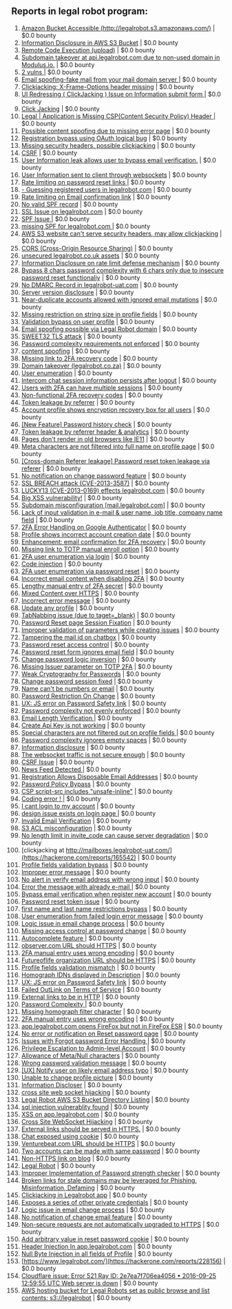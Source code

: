 ## Reports in legal robot program:
1. [Amazon Bucket Accessible (http://legalrobot.s3.amazonaws.com/)](https://hackerone.com/reports/163599) | $0.0 bounty
2. [Information Disclosure in AWS S3 Bucket](https://hackerone.com/reports/163476) | $0.0 bounty
3. [Remote Code Execution (upload)](https://hackerone.com/reports/116575) | $0.0 bounty
4. [Subdomain takeover at api.legalrobot.com due to non-used domain in Modulus.io.](https://hackerone.com/reports/148770) | $0.0 bounty
5. [2 vulns ](https://hackerone.com/reports/163677) | $0.0 bounty
6. [Email spoofing-fake mail from your mail domain server ](https://hackerone.com/reports/163501) | $0.0 bounty
7. [Clickjacking: X-Frame-Options header missing](https://hackerone.com/reports/163646) | $0.0 bounty
8. [UI Redressing ( ClickJacking ) Issue on Information submit form ](https://hackerone.com/reports/163753) | $0.0 bounty
9. [Click Jacking](https://hackerone.com/reports/163888) | $0.0 bounty
10. [ Legal | Application is Missing CSP(Content Security Policy) Header ](https://hackerone.com/reports/163676) | $0.0 bounty
11. [Possible content spoofing due to missing error page](https://hackerone.com/reports/164137) | $0.0 bounty
12. [Registration bypass using OAuth logical bug](https://hackerone.com/reports/64946) | $0.0 bounty
13. [Missing security headers, possible clickjacking](https://hackerone.com/reports/64645) | $0.0 bounty
14. [CSRF](https://hackerone.com/reports/65167) | $0.0 bounty
15. [User Information leak allows user to bypass email verification.](https://hackerone.com/reports/163467) | $0.0 bounty
16. [User Information sent to client through websockets](https://hackerone.com/reports/163464) | $0.0 bounty
17. [  Rate limiting on password reset links ](https://hackerone.com/reports/115844) | $0.0 bounty
18. [- Guessing registered users in legalrobot.com](https://hackerone.com/reports/66845) | $0.0 bounty
19. [  Rate limiting on Email confirmation link](https://hackerone.com/reports/115845) | $0.0 bounty
20. [No valid SPF record](https://hackerone.com/reports/66385) | $0.0 bounty
21. [SSL Issue on legalrobot.com](https://hackerone.com/reports/116805) | $0.0 bounty
22. [SPF Issue ](https://hackerone.com/reports/116609) | $0.0 bounty
23. [missing SPF for legalrobot.com ](https://hackerone.com/reports/64561) | $0.0 bounty
24. [AWS S3 website can't serve security headers, may allow clickjacking](https://hackerone.com/reports/149572) | $0.0 bounty
25. [CORS (Cross-Origin Resource Sharing)](https://hackerone.com/reports/163491) | $0.0 bounty
26. [unsecured legalrobot.co.uk assets](https://hackerone.com/reports/163885) | $0.0 bounty
27. [Information Disclosure on rate limit defense mechanism](https://hackerone.com/reports/172296) | $0.0 bounty
28. [Bypass 8 chars password complexity with 6 chars only due to insecure password reset functionaliy](https://hackerone.com/reports/173195) | $0.0 bounty
29. [ No DMARC Record in  legalrobot-uat.com](https://hackerone.com/reports/133360) | $0.0 bounty
30. [Server version disclosure](https://hackerone.com/reports/167041) | $0.0 bounty
31. [Near-duplicate accounts allowed with ignored email mutations](https://hackerone.com/reports/171337) | $0.0 bounty
32. [Missing restriction on string size in profile fields](https://hackerone.com/reports/180548) | $0.0 bounty
33. [Validation bypass on user profile](https://hackerone.com/reports/164687) | $0.0 bounty
34. [Email spoofing possible via Legal Robot domain](https://hackerone.com/reports/163475) | $0.0 bounty
35. [SWEET32 TLS attack](https://hackerone.com/reports/199438) | $0.0 bounty
36. [Password complexity requirements not enforced](https://hackerone.com/reports/191643) | $0.0 bounty
37. [content spoofing](https://hackerone.com/reports/167380) | $0.0 bounty
38. [Missing link to 2FA recovery code](https://hackerone.com/reports/249346) | $0.0 bounty
39. [Domain takeover (legalrobot.co.za)](https://hackerone.com/reports/230525) | $0.0 bounty
40. [User enumeration](https://hackerone.com/reports/250457) | $0.0 bounty
41. [Intercom chat session information persists after logout](https://hackerone.com/reports/249798) | $0.0 bounty
42. [Users with 2FA can have multiple sessions](https://hackerone.com/reports/250243) | $0.0 bounty
43. [Non-functional 2FA recovery codes](https://hackerone.com/reports/249337) | $0.0 bounty
44. [Token leakage by referrer](https://hackerone.com/reports/213936) | $0.0 bounty
45. [Account profile shows encryption recovery box for all users](https://hackerone.com/reports/250088) | $0.0 bounty
46. [[New Feature] Password history check](https://hackerone.com/reports/250741) | $0.0 bounty
47. [Token leakage by referrer header & analytics](https://hackerone.com/reports/252544) | $0.0 bounty
48. [Pages don't render in old browsers like IE11](https://hackerone.com/reports/251468) | $0.0 bounty
49. [Meta characters are not filtered into full name on profile page](https://hackerone.com/reports/251469) | $0.0 bounty
50. [[Cross-domain Referer leakage] Password reset token leakage via referer](https://hackerone.com/reports/253448) | $0.0 bounty
51. [No notification on change password feature](https://hackerone.com/reports/251526) | $0.0 bounty
52. [SSL BREACH attack (CVE-2013-3587)](https://hackerone.com/reports/254895) | $0.0 bounty
53. [LUCKY13 (CVE-2013-0169) effects legalrobot.com](https://hackerone.com/reports/255041) | $0.0 bounty
54. [Big XSS vulnerability!](https://hackerone.com/reports/216330) | $0.0 bounty
55. [Subdomain misconfiguration [mail.legalrobot.com]](https://hackerone.com/reports/250766) | $0.0 bounty
56. [Lack of input validation in e-mail & user name, job title, company name field](https://hackerone.com/reports/254927) | $0.0 bounty
57. [2FA Error Handling on Google Authenticator](https://hackerone.com/reports/249695) | $0.0 bounty
58. [Profile shows incorrect account creation date](https://hackerone.com/reports/255021) | $0.0 bounty
59. [Enhancement: email confirmation for 2FA recovery](https://hackerone.com/reports/250082) | $0.0 bounty
60. [Missing link to TOTP manual enroll option](https://hackerone.com/reports/249339) | $0.0 bounty
61. [2FA user enumeration via login](https://hackerone.com/reports/249467) | $0.0 bounty
62. [Code injection](https://hackerone.com/reports/257207) | $0.0 bounty
63. [2FA user enumeration via password reset](https://hackerone.com/reports/249431) | $0.0 bounty
64. [Incorrect email content when disabling 2FA](https://hackerone.com/reports/259416) | $0.0 bounty
65. [Lengthy manual entry of 2FA secret](https://hackerone.com/reports/259415) | $0.0 bounty
66. [Mixed Content over HTTPS](https://hackerone.com/reports/256649) | $0.0 bounty
67. [Incorrect error message](https://hackerone.com/reports/259742) | $0.0 bounty
68. [Update any profile](https://hackerone.com/reports/260604) | $0.0 bounty
69. [TabNabbing issue (due to taget=_blank)](https://hackerone.com/reports/260278) | $0.0 bounty
70. [Password Reset page Session Fixation](https://hackerone.com/reports/255020) | $0.0 bounty
71. [Improper validation of parameters while creating issues](https://hackerone.com/reports/260632) | $0.0 bounty
72. [Tampering the mail id on chatbox](https://hackerone.com/reports/260239) | $0.0 bounty
73. [Password reset access control](https://hackerone.com/reports/180895) | $0.0 bounty
74. [Password reset form ignores email field](https://hackerone.com/reports/213180) | $0.0 bounty
75. [Change password logic inversion](https://hackerone.com/reports/255679) | $0.0 bounty
76. [Missing Issuer parameter on TOTP 2FA](https://hackerone.com/reports/251200) | $0.0 bounty
77. [Weak Cryptography for Passwords](https://hackerone.com/reports/260689) | $0.0 bounty
78. [Change password session fixed](https://hackerone.com/reports/260751) | $0.0 bounty
79. [Name can't be numbers or email](https://hackerone.com/reports/263196) | $0.0 bounty
80. [Password Restriction On Change](https://hackerone.com/reports/262140) | $0.0 bounty
81. [UX: JS error on Password Safety link](https://hackerone.com/reports/262109) | $0.0 bounty
82. [Password complexity not evenly enforced](https://hackerone.com/reports/249398) | $0.0 bounty
83. [Email Length Verification ](https://hackerone.com/reports/263589) | $0.0 bounty
84. [Create Api Key is not working](https://hackerone.com/reports/255025) | $0.0 bounty
85. [Special characters are not filtered out on profile fields ](https://hackerone.com/reports/260838) | $0.0 bounty
86. [Password complexity ignores empty spaces](https://hackerone.com/reports/250253) | $0.0 bounty
87. [Information disclosure](https://hackerone.com/reports/261817) | $0.0 bounty
88. [The websocket traffic is not secure enough](https://hackerone.com/reports/178990) | $0.0 bounty
89. [CSRF Issue](https://hackerone.com/reports/166231) | $0.0 bounty
90. [News Feed Detected ](https://hackerone.com/reports/163730) | $0.0 bounty
91. [Registration Allows Disposable Email Addresses](https://hackerone.com/reports/263846) | $0.0 bounty
92. [Password Policy Bypass](https://hackerone.com/reports/213767) | $0.0 bounty
93. [CSP script-src includes "unsafe-inline"](https://hackerone.com/reports/260648) | $0.0 bounty
94. [Coding error ! ](https://hackerone.com/reports/264023) | $0.0 bounty
95. [I cant login to my account](https://hackerone.com/reports/263743) | $0.0 bounty
96. [design issue exists on login page ](https://hackerone.com/reports/264101) | $0.0 bounty
97. [Invalid Email Verification](https://hackerone.com/reports/260492) | $0.0 bounty
98. [S3 ACL misconfiguration](https://hackerone.com/reports/189023) | $0.0 bounty
99. [No length limit in invite_code can cause server degradation](https://hackerone.com/reports/260662) | $0.0 bounty
100. [clickjacking at http://mailboxes.legalrobot-uat.com/](https://hackerone.com/reports/165542) | $0.0 bounty
101. [Profile fields validation bypass](https://hackerone.com/reports/255474) | $0.0 bounty
102. [Improper error message](https://hackerone.com/reports/263681) | $0.0 bounty
103. [No alert in verify email address with wrong input](https://hackerone.com/reports/265619) | $0.0 bounty
104. [Error the message with already e-mail ](https://hackerone.com/reports/265441) | $0.0 bounty
105. [Bypass email verification when register new account](https://hackerone.com/reports/265749) | $0.0 bounty
106. [Password reset token issue](https://hackerone.com/reports/265775) | $0.0 bounty
107. [first name and last name restrictions bypass](https://hackerone.com/reports/260468) | $0.0 bounty
108. [User enumeration from failed login error message](https://hackerone.com/reports/257035) | $0.0 bounty
109. [Logic issue in email change process](https://hackerone.com/reports/266017) | $0.0 bounty
110. [Missing access control at password change](https://hackerone.com/reports/164648) | $0.0 bounty
111. [Autocomplete feature ](https://hackerone.com/reports/267356) | $0.0 bounty
112. [observer.com URL should HTTPS](https://hackerone.com/reports/260299) | $0.0 bounty
113. [2FA manual entry uses wrong encoding](https://hackerone.com/reports/260491) | $0.0 bounty
114. [Futureoflife organization URL should be HTTPS](https://hackerone.com/reports/260591) | $0.0 bounty
115. [Profile fields validation mismatch](https://hackerone.com/reports/260316) | $0.0 bounty
116. [Homograph IDNs displayed in Description](https://hackerone.com/reports/260938) | $0.0 bounty
117. [UX: JS error on Password Safety link](https://hackerone.com/reports/260941) | $0.0 bounty
118. [Failed OutLink on Terms of Service](https://hackerone.com/reports/268629) | $0.0 bounty
119. [External links to be in HTTP](https://hackerone.com/reports/269288) | $0.0 bounty
120. [Password Complexity ](https://hackerone.com/reports/263728) | $0.0 bounty
121. [Missing homograph filter character](https://hackerone.com/reports/268981) | $0.0 bounty
122. [2FA manual entry uses wrong encoding](https://hackerone.com/reports/260390) | $0.0 bounty
123. [app.legalrobot.com opens FireFox but not in FireFox ESR](https://hackerone.com/reports/255481) | $0.0 bounty
124. [No error or notification on Reset password page](https://hackerone.com/reports/255100) | $0.0 bounty
125. [Issues with Forgot password Error Handling ](https://hackerone.com/reports/259400) | $0.0 bounty
126. [Privilege Escalation to Admin-level Account](https://hackerone.com/reports/261285) | $0.0 bounty
127. [Allowance of Meta/Null characters](https://hackerone.com/reports/274013) | $0.0 bounty
128. [Wrong password validation message](https://hackerone.com/reports/265863) | $0.0 bounty
129. [[UX] Notify user on likely email address typo](https://hackerone.com/reports/255026) | $0.0 bounty
130. [Unable to change profile picture](https://hackerone.com/reports/255098) | $0.0 bounty
131. [Information Discloser](https://hackerone.com/reports/260645) | $0.0 bounty
132. [cross site web socket hijacking](https://hackerone.com/reports/274324) | $0.0 bounty
133. [Legal Robot AWS S3 Bucket Directory Listing](https://hackerone.com/reports/194142) | $0.0 bounty
134. [sql injection vulnerablity found](https://hackerone.com/reports/211988) | $0.0 bounty
135. [XSS on app.legalrobot.com](https://hackerone.com/reports/277431) | $0.0 bounty
136. [Cross Site WebSocket Hijacking](https://hackerone.com/reports/211283) | $0.0 bounty
137. [External links should be served in HTTPS.](https://hackerone.com/reports/272863) | $0.0 bounty
138. [Chat exposed using cookie](https://hackerone.com/reports/279070) | $0.0 bounty
139. [Venturebeat.com URL should be HTTPS](https://hackerone.com/reports/268612) | $0.0 bounty
140. [Two accounts can be made with same password](https://hackerone.com/reports/277213) | $0.0 bounty
141. [Non-HTTPS link on blog](https://hackerone.com/reports/281274) | $0.0 bounty
142. [Legal Robot](https://hackerone.com/reports/276427) | $0.0 bounty
143. [Improper Implementation of Password strength checker](https://hackerone.com/reports/271950) | $0.0 bounty
144. [Broken links for stale domains may be leveraged for Phishing, Misinformation, Defaming](https://hackerone.com/reports/276244) | $0.0 bounty
145. [Clickjacking in Legalrobot app](https://hackerone.com/reports/270454) | $0.0 bounty
146. [Exposes a series of other private credentials](https://hackerone.com/reports/289189) | $0.0 bounty
147. [Logic issue in email change process](https://hackerone.com/reports/265931) | $0.0 bounty
148. [No notification of change email feature](https://hackerone.com/reports/265930) | $0.0 bounty
149. [Non-secure requests are not automatically upgraded to HTTPS](https://hackerone.com/reports/164419) | $0.0 bounty
150. [Add arbitrary value in reset password cookie](https://hackerone.com/reports/266030) | $0.0 bounty
151. [Header Injection In app.legalrobot.com](https://hackerone.com/reports/264405) | $0.0 bounty
152. [Null Byte Injection in all fields of Profile](https://hackerone.com/reports/255125) | $0.0 bounty
153. [https://www.legalrobot.com/](https://hackerone.com/reports/228156) | $0.0 bounty
154. [Cloudflare issue: Error 521 Ray ID: 2e7ea7f706ea4056 • 2016-09-25 12:59:55 UTC Web server is down](https://hackerone.com/reports/171879) | $0.0 bounty
155. [AWS hosting bucket for Legal Robots set as public browse and list contents: s3://legalrobot](https://hackerone.com/reports/166861) | $0.0 bounty